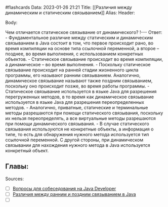 #flashcards
Data: 2023-01-26 21:21
Title: [[Различия между динамическим и статическим связыванием]]
Alias:
Header:




Body:



Чем отличается статическое связывание от динамического?
!---
Ответ:
	- Фундаментальное различие между статическим и динамическим связыванием в Java состоит в том, что первое происходит рано, во время компиляции на основе типа ссылочной переменной, а второе – позднее, во время выполнения, с использованием конкретных объектов.
	- Статическое связывание происходит во время компиляции, а динамическое – во время выполнения.
	- Поскольку статическое связывание происходит на ранней стадии жизненного цикла программы, его называют ранним связыванием. Аналогично, динамическое связывание называют также поздним связыванием, поскольку оно происходит позже, во время работы программы.
	- Статическое связывание используется в языке Java для разрешения перегруженных методов, в то время как динамическое связывание используется в языке Java для разрешения переопределенных методов.
	- Аналогично, приватные, статические и терминальные методы разрешаются при помощи статического связывания, поскольку их нельзя переопределять, а все виртуальные методы разрешаются при помощи динамического связывания.
	- В случае статического связывания используются не конкретные объекты, а информация о типе, то есть для обнаружения нужного метода используется тип ссылочной переменной. С другой стороны, при динамическом связывании для нахождения нужного метода в Java используется конкретный объект.
<!--SR:!2023-03-14,3,330-->




Главы:
-


Sources:
- [ ] [Вопросы для собеседования на Java Developer](https://github.com/enhorse/java-interview/blob/master/README.md#%D0%9E%D0%9E%D0%9F)
- [ ] [Различия между ранним и поздним связыванием в Java](https://javarush.com/groups/posts/439-razlichija-mezhdu-rannim-i-pozdnim-svjazihvaniem-v-java)
- [ ] []()
